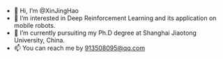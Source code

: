 - 👋 Hi, I’m @XinJingHao
- 👀 I’m interested in Deep Reinforcement Learning and its application on mobile robots.
- 🌱 I’m currently pursuiting my Ph.D degree at Shanghai Jiaotong University, China.
- 📫 You can reach me by 913508095@qq.com

<!---
XinJingHao/XinJingHao is a ✨ special ✨ repository because its `README.md` (this file) appears on your GitHub profile.
You can click the Preview link to take a look at your changes.
--->
